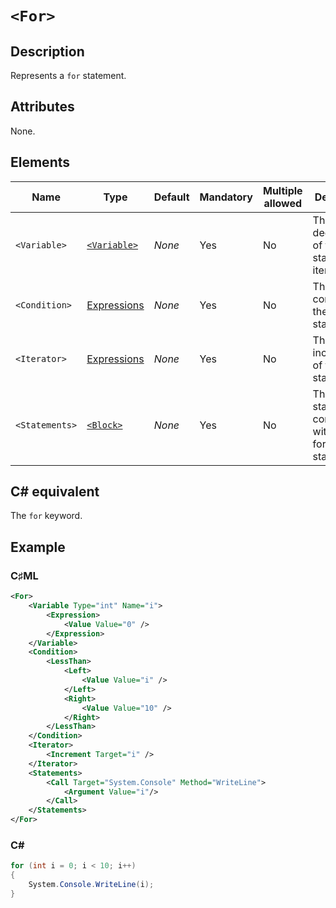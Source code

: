 # `<For>`

## Description

Represents a `for` statement.

## Attributes

None.

## Elements

| Name | Type | Default | Mandatory | Multiple allowed | Description |
|---|---|---|---|---|---|
| `<Variable>` | [`<Variable>`](./variable.md) | *None* | Yes | No | The variable declaration of the for-statements's iterator. |
| `<Condition>` | [Expressions](../types/expressions.md) | *None* | Yes | No | The condition of the for-statement. |
| `<Iterator>` | [Expressions](../types/expressions.md) | *None* | Yes | No | The incrementor of the for-statement. |
| `<Statements>` | [`<Block>`](./block.md) | *None* | Yes | No | The statements contained within the for-statement. |

## C# equivalent

The `for` keyword.

## Example

### C♯ML

```xml
<For>
    <Variable Type="int" Name="i">
        <Expression>
            <Value Value="0" />
        </Expression>
    </Variable>
    <Condition>
        <LessThan>
            <Left>
                <Value Value="i" />
            </Left>
            <Right>
                <Value Value="10" />
            </Right>
        </LessThan>
    </Condition>
    <Iterator>
        <Increment Target="i" />
    </Iterator>
    <Statements>
        <Call Target="System.Console" Method="WriteLine">
            <Argument Value="i"/>
        </Call>
    </Statements>
</For>
```

### C#

```csharp
for (int i = 0; i < 10; i++)
{
    System.Console.WriteLine(i);
}
```
